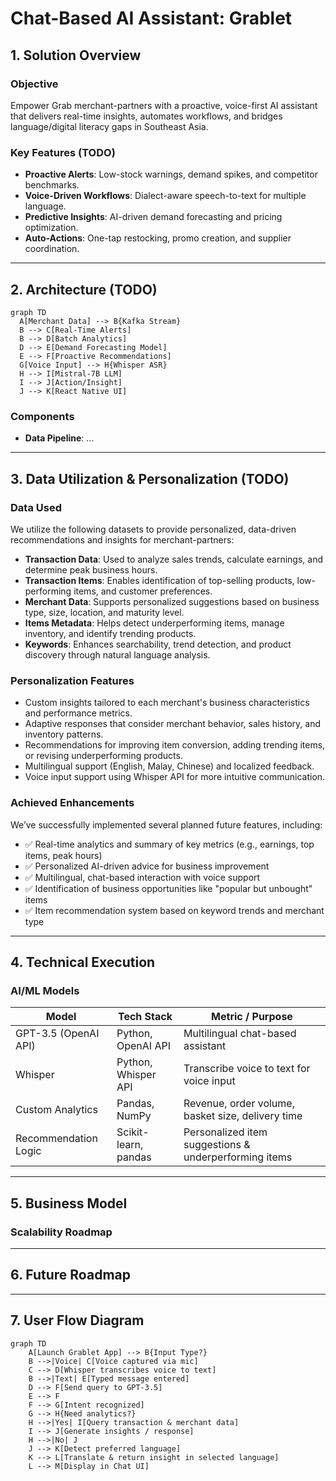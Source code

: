 # Chat-Based AI Assistant: Grablet 
## 1. Solution Overview
### Objective
Empower Grab merchant-partners with a proactive, voice-first AI assistant that delivers real-time insights, automates workflows, and bridges language/digital literacy gaps in Southeast Asia.

### Key Features (TODO)
- **Proactive Alerts**: Low-stock warnings, demand spikes, and competitor benchmarks.
- **Voice-Driven Workflows**: Dialect-aware speech-to-text for multiple language.
- **Predictive Insights**: AI-driven demand forecasting and pricing optimization.
- **Auto-Actions**: One-tap restocking, promo creation, and supplier coordination.

---

## 2. Architecture (TODO)
```mermaid
graph TD
  A[Merchant Data] --> B{Kafka Stream}
  B --> C[Real-Time Alerts]
  B --> D[Batch Analytics]
  D --> E[Demand Forecasting Model]
  E --> F[Proactive Recommendations]
  G[Voice Input] --> H{Whisper ASR}
  H --> I[Mistral-7B LLM]
  I --> J[Action/Insight]
  J --> K[React Native UI]
```

### Components
- **Data Pipeline**: ...

---

## 3. Data Utilization & Personalization (TODO)
### Data Used
We utilize the following datasets to provide personalized, data-driven recommendations and insights for merchant-partners:

- **Transaction Data**: Used to analyze sales trends, calculate earnings, and determine peak business hours.
- **Transaction Items**: Enables identification of top-selling products, low-performing items, and customer preferences.
- **Merchant Data**: Supports personalized suggestions based on business type, size, location, and maturity level.
- **Items Metadata**: Helps detect underperforming items, manage inventory, and identify trending products.
- **Keywords**: Enhances searchability, trend detection, and product discovery through natural language analysis.

### Personalization Features

- Custom insights tailored to each merchant's business characteristics and performance metrics.
- Adaptive responses that consider merchant behavior, sales history, and inventory patterns.
- Recommendations for improving item conversion, adding trending items, or revising underperforming products.
- Multilingual support (English, Malay, Chinese) and localized feedback.
- Voice input support using Whisper API for more intuitive communication.

### Achieved Enhancements

We’ve successfully implemented several planned future features, including:

- ✅ Real-time analytics and summary of key metrics (e.g., earnings, top items, peak hours)
- ✅ Personalized AI-driven advice for business improvement
- ✅ Multilingual, chat-based interaction with voice support
- ✅ Identification of business opportunities like "popular but unbought" items
- ✅ Item recommendation system based on keyword trends and merchant type

---

## 4. Technical Execution
### AI/ML Models

| Model               | Tech Stack                | Metric / Purpose                                      |
|---------------------|---------------------------|--------------------------------------------------------|
| GPT-3.5 (OpenAI API) | Python, OpenAI API        | Multilingual chat-based assistant                     |
| Whisper             | Python, Whisper API       | Transcribe voice to text for voice input              |
| Custom Analytics    | Pandas, NumPy             | Revenue, order volume, basket size, delivery time     |
| Recommendation Logic| Scikit-learn, pandas      | Personalized item suggestions & underperforming items |

---

## 5. Business Model
### Scalability Roadmap

---

## 6. Future Roadmap

---

## 7. User Flow Diagram

```mermaid
graph TD
    A[Launch Grablet App] --> B{Input Type?}
    B -->|Voice| C[Voice captured via mic]
    C --> D[Whisper transcribes voice to text]
    B -->|Text| E[Typed message entered]
    D --> F[Send query to GPT-3.5]
    E --> F
    F --> G[Intent recognized]
    G --> H{Need analytics?}
    H -->|Yes| I[Query transaction & merchant data]
    I --> J[Generate insights / response]
    H -->|No| J
    J --> K[Detect preferred language]
    K --> L[Translate & return insight in selected language]
    L --> M[Display in Chat UI]



